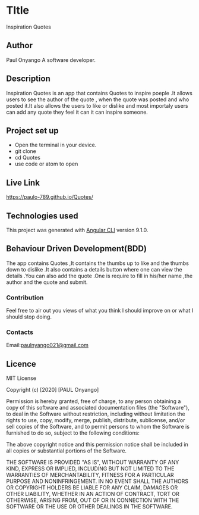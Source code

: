 # TItle
 
 Inspiration Quotes

 ## Author
 Paul Onyango
 A software developer.


## Description
Inspiration Quotes is an app that contains Quotes to inspire poeple .It allows users to see the author of the quote , when the quote was posted and who posted it.It also allows the users to like or dislike and most importaly users can add any quote they feel it can it can inspire someone.


## Project set up
 * Open the terminal in your device.
 * git clone
 * cd Quotes
 * use code or atom to open


## Live Link
 https://paulo-789.github.io/Quotes/

## Technologies used

This project was generated with [Angular CLI](https://github.com/angular/angular-cli) version 9.1.0.


## Behaviour Driven Development(BDD)
The app contains Quotes ,It contains the thumbs up to like and the thumbs down  to dislike .It also contains a details button where one can view the details .You can also add the quote .One is require to fill in his/her name ,the author and the quote and submit.

### Contribution
 Feel free to air out you views of what you think I should improve on or what I should stop doing.

 ### Contacts
  Email:paulnyango021@gmail.com

## Licence
MIT License

Copyright (c) [2020] [PAUL Onyango]

Permission is hereby granted, free of charge, to any person obtaining a copy
of this software and associated documentation files (the "Software"), to deal
in the Software without restriction, including without limitation the rights
to use, copy, modify, merge, publish, distribute, sublicense, and/or sell
copies of the Software, and to permit persons to whom the Software is
furnished to do so, subject to the following conditions:

The above copyright notice and this permission notice shall be included in all
copies or substantial portions of the Software.

THE SOFTWARE IS PROVIDED "AS IS", WITHOUT WARRANTY OF ANY KIND, EXPRESS OR
IMPLIED, INCLUDING BUT NOT LIMITED TO THE WARRANTIES OF MERCHANTABILITY,
FITNESS FOR A PARTICULAR PURPOSE AND NONINFRINGEMENT. IN NO EVENT SHALL THE
AUTHORS OR COPYRIGHT HOLDERS BE LIABLE FOR ANY CLAIM, DAMAGES OR OTHER
LIABILITY, WHETHER IN AN ACTION OF CONTRACT, TORT OR OTHERWISE, ARISING FROM,
OUT OF OR IN CONNECTION WITH THE SOFTWARE OR THE USE OR OTHER DEALINGS IN THE
SOFTWARE.